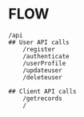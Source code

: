 # FLOW 
    /api
    ## User API calls
        /register
        /authenticate
        /userProfile
        /updateuser
        /deleteuser

    ## Client API calls
        /getrecords
        /


